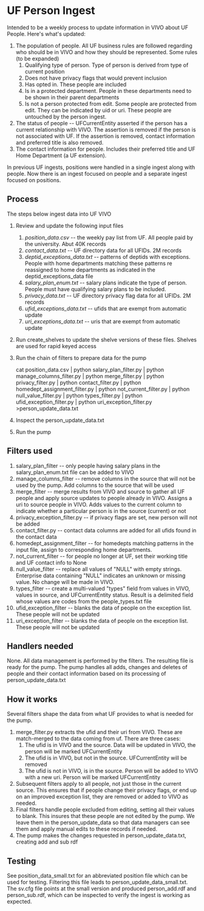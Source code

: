 # UF Person Ingest

Intended to be a weekly process to update information in VIVO about UF People.  Here's what's updated:

1. The population of people.  All UF business rules are followed regarding who should be in VIVO and how they 
should be represented.  Some rules (to be expanded)
    1. Qualifying type of person.  Type of person is derived from type of current position
    1. Does not have privacy flags that would prevent inclusion
    1. Has opted in.  These people are included
    1. Is in a protected department.  People in these departments need to be shown in their parent departments
    1. Is not a person protected from edit.  Some people are protected from edit.  They can be indicated by uid or
uri.  These people are untouched by the person ingest.
1. The status of people -- UFCurrentEntity asserted if the person has a current relationship with VIVO.  The assertion 
is removed if the person is not associated with UF.  If the assertion is removed, contact information and preferred
title is also removed.
1. The contact information for people.  Includes their preferred title and UF Home Department (a UF extension).

In previous UF ingests, positions were handled in a single ingest along with people.  Now there is an ingest 
focused on people and a separate ingest focused on positions.

## Process

The steps below ingest data into UF VIVO

1. Review and update the following input files
    1.  *position_data.csv* -- the weekly pay list from UF.  All people paid by the university.  Abut 40K records
    1.  *contact_data.txt* -- UF directory data for all UFIDs.  2M records
    1.  *deptid_exceptions_data.txt* -- patterns of deptids with exceptions.  People with home departments matching these 
    patterns re reassigned to home departments as indicated in the deptid_exceptions_data file
    1.  *salary_plan_enum.txt* -- salary plans indicate the type of person. People must have qualifying
salary plans to be included.
    1.  *privacy_data.txt* -- UF directory privacy flag data for all UFIDs.  2M records
    1.  *ufid_exceptions_data.txt* -- ufids that are exempt from automatic update
    1.  *uri_exceptions_data.txt* -- uris that are exempt from automatic update
1. Run create_shelves to update the shelve versions of these files.  Shelves are used for rapid keyed access
1. Run the chain of filters to prepare data for the pump

    cat position_data.csv | python salary_plan_filter.py | python manage_columns_filter.py | python merge_filter.py | 
    python privacy_filter.py | python contact_filter.py | python homedept_assignment_filter.py | 
    python not_current_filter.py | python null_value_filter.py  | 
    python types_filter.py | python ufid_exception_filter.py | 
    python uri_exception_filter.py  >person_update_data.txt
    
1. Inspect the person_update_data.txt
1. Run the pump

## Filters used

1. salary_plan_filter -- only people having salary plans in the salary_plan_enum.txt file can be added to VIVO
1. manage_columns_filter -- remove columns in the source that will not be used by the pump.  Add columns to the source
that will be used
1. merge_filter -- merge results from VIVO and source to gather all UF people and apply source updates to people
already in VIVO.  Assigns a uri to source people in VIVO.  Adds values to the current column to indicate whether a 
particular person is in the source (current) or not
1. privacy_exception_filter.py  -- if privacy flags are set, new person will not be added
1. contact_filter.py -- contact data columns are added for all ufids found in the contact data
1. homedept_assignment_filter -- for homedepts matching patterns in the input file, assign to corresponding home
departments.
1. not_current_filter -- for people no longer at UF, set their working title and UF contact info to None
1. null_value_filter -- replace all values of "NULL" with empty strings.  Enterprise data containing "NULL" indicates
an unknown or missing value.  No change will be made in VIVO.
1. types_filter -- create a multi-valued "types" field from values in VIVO, values in source, and UFCurrentEntity
status.  Result is a delimited field whose values are codes from the people_types.txt file
1. ufid_exception_filter -- blanks the data of people on the exception list.  These people will not be updated
1. uri_exception_filter -- blanks the data of people on the exception list.  These people will not be updated



## Handlers needed

None.  All data management is performed by the filters.  The resulting file is ready for the pump.  The pump handles 
all adds, changes and deletes of people and their contact information based on its processing of person_update_data.txt

## How it works

Several filters shape the data from what UF provides to what is needed for the pump.

1. merge_filter.py extracts the ufid and their uri from VIVO.  These are match-merged to the data coming from
uf.  There are three cases:
    1. The ufid is in VIVO and the source.  Data will be updated in VIVO, the person will be marked UFCurrentEntity
    1. The ufid is in VIVO, but not in the source.  UFCurrentEntity will be removed
    1. The ufid is not in VIVO, is in the source.  Person will be added to VIVO with a new uri.  Person will be marked 
    UFCurrentEntity
1. Subsequent filters apply to all people, not just those in the current source.  This ensures that if people change
their privacy flags, or end up on an improved exception list, they are removed or added to VIVO as needed.
1. Final filters handle people excluded from editing, setting all their values to blank.  This insures that these
people are not edited by the pump.  We leave them in the person_update_data so that data managers can see them
and apply manual edits to these records if needed.
1. The pump makes the changes requested in person_update_data.txt, creating add and sub rdf

## Testing

See position_data_small.txt for an abbreviated position file which can be used for testing.  Filtering this file 
leads to person_update_data_small.txt.  The sv.cfg file points at the small version and produced person_add.rdf and
person_sub.rdf, which can be inspected to verify the ingest is working as expected.
